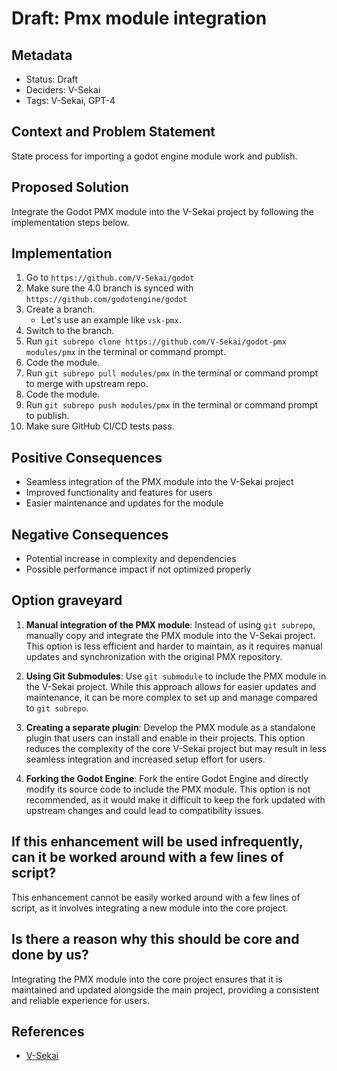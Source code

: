 # Draft: Pmx module integration

## Metadata

- Status: Draft
- Deciders: V-Sekai
- Tags: V-Sekai, GPT-4

## Context and Problem Statement

State process for importing a godot engine module work and publish.

## Proposed Solution

Integrate the Godot PMX module into the V-Sekai project by following the implementation steps below.

## Implementation

1. Go to `https://github.com/V-Sekai/godot`
2. Make sure the 4.0 branch is synced with `https://github.com/godotengine/godot`
3. Create a branch.
   - Let's use an example like `vsk-pmx`.
4. Switch to the branch.
5. Run `git subrepo clone https://github.com/V-Sekai/godot-pmx modules/pmx` in the terminal or command prompt.
6. Code the module.
7. Run `git subrepo pull modules/pmx` in the terminal or command prompt to merge with upstream repo.
8. Code the module.
9. Run `git subrepo push modules/pmx` in the terminal or command prompt to publish.
10. Make sure GitHub CI/CD tests pass.

## Positive Consequences

- Seamless integration of the PMX module into the V-Sekai project
- Improved functionality and features for users
- Easier maintenance and updates for the module

## Negative Consequences

- Potential increase in complexity and dependencies
- Possible performance impact if not optimized properly

## Option graveyard

1. **Manual integration of the PMX module**: Instead of using `git subrepo`, manually copy and integrate the PMX module into the V-Sekai project. This option is less efficient and harder to maintain, as it requires manual updates and synchronization with the original PMX repository.

2. **Using Git Submodules**: Use `git submodule` to include the PMX module in the V-Sekai project. While this approach allows for easier updates and maintenance, it can be more complex to set up and manage compared to `git subrepo`.

3. **Creating a separate plugin**: Develop the PMX module as a standalone plugin that users can install and enable in their projects. This option reduces the complexity of the core V-Sekai project but may result in less seamless integration and increased setup effort for users.

4. **Forking the Godot Engine**: Fork the entire Godot Engine and directly modify its source code to include the PMX module. This option is not recommended, as it would make it difficult to keep the fork updated with upstream changes and could lead to compatibility issues.

## If this enhancement will be used infrequently, can it be worked around with a few lines of script?

This enhancement cannot be easily worked around with a few lines of script, as it involves integrating a new module into the core project.

## Is there a reason why this should be core and done by us?

Integrating the PMX module into the core project ensures that it is maintained and updated alongside the main project, providing a consistent and reliable experience for users.

## References

- [V-Sekai](https://v-sekai.org/)
